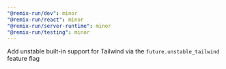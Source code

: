 ```yaml
---
"@remix-run/dev": minor
"@remix-run/react": minor
"@remix-run/server-runtime": minor
"@remix-run/testing": minor
---
```


Add unstable built-in support for Tailwind via the `future.unstable_tailwind` feature flag
